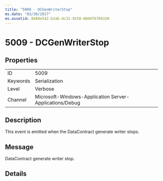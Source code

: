 ```yaml
---
title: "5009 - DCGenWriterStop"
ms.date: "03/30/2017"
ms.assetid: 8489e542-b2ab-4c31-9150-08d4f6704150
---
```

# 5009 - DCGenWriterStop
## Properties  
  
|||  
|-|-|  
|ID|5009|  
|Keywords|Serialization|  
|Level|Verbose|  
|Channel|Microsoft-Windows-Application Server-Applications/Debug|  
  
## Description  
 This event is emitted when the DataContract generate writer stops.  
  
## Message  
 DataContract generate writer stop.  
  
## Details
